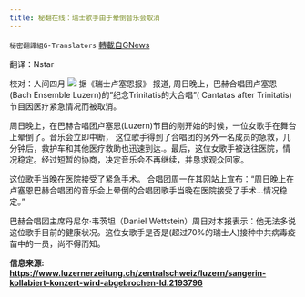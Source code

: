 ```yaml
---
title: 秘翻在线：瑞士歌手由于晕倒音乐会取消
---
```

`秘密翻譯組G-Translators` [轉載自GNews](https://gnews.org/zh-hans/1563067/)

翻译：Nstar

校对：人间四月
![](https://assets.gnews.org/wp-content/uploads/2021/09/Screenshot-2021-09-29-232257.jpg)
据《瑞士卢塞恩报》 报道,  周日晚上，巴赫合唱团卢塞恩(Bach Ensemble Luzern)的”纪念Trinitatis的大合唱”( Cantatas after Trinitatis)节目因医疗紧急情况而被取消。

周日晚上，在巴赫合唱团卢塞恩(Luzern)节目的刚开始的时候，一位女歌手在舞台上晕倒了。音乐会立即中断， 这位歌手得到了合唱团的另外一名成员的急救，几分钟后，救护车和其他医疗救助也迅速到达.。最后，这位女歌手被送往医院，情况稳定。经过短暂的协商，决定音乐会不再继续，并恳求观众回家。

这位歌手当晚在医院接受了紧急手术。 合唱团周一在其网站上宣布：“周日晚上在卢塞恩巴赫合唱团的音乐会上晕倒的合唱团歌手当晚在医院接受了手术…情况稳定。”

巴赫合唱团主席丹尼尔·韦茨坦（Daniel Wettstein）周日对本报表示：他无法多说这位歌手目前的健康状况。这位女歌手是否是(超过70%的瑞士人)接种中共病毒疫苗中的一员，尚不得而知。

**信息来源: https://www.luzernerzeitung.ch/zentralschweiz/luzern/sangerin-kollabiert-konzert-wird-abgebrochen-ld.2193796**
